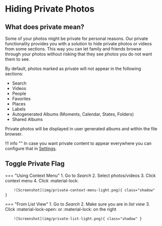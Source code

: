 # Hiding Private Photos #
## What does private mean? ##
Some of your photos might be private for personal reasons. 
Our private functionality provides you with a solution to hide private photos or videos from some sections.
This way you can let family and friends browse through your photos without risking that they see photos you do not want them to see.

By default, photos marked as private will not appear in the following sections:

 * Search
 * Videos
 * People
 * Favorites
 * Places
 * Labels
 * Autogenerated Albums (Moments, Calendar, States, Folders)
 * Shared Albums

Private photos will be displayed in user generated albums and within the file browser.
 
!!! info ""
    In case you want private content to appear everywhere you can configure that in [Settings](../settings/general.md).
 
## Toggle Private Flag ##
=== "Using Context Menu"
      1. Go to *Search*
      2. Select photos/videos
      3. Click context menu
      4. Click :material-lock:

        ![Screenshot](img/private-context-menu-light.png){ class="shadow" }

=== "From List View"
     1. Go to *Search*
     2. Make sure you are in *list view*
     3. Click :material-lock-open: or :material-lock: on the right

        ![Screenshot](img/private-list-light.png){ class="shadow" }
